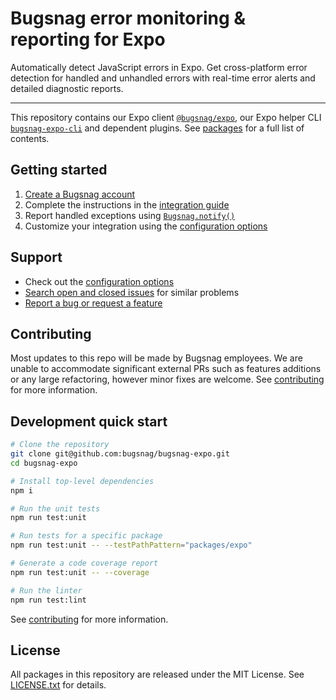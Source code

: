 # Bugsnag error monitoring & reporting for Expo

Automatically detect JavaScript errors in Expo. Get cross-platform error detection for handled and unhandled errors with real-time error alerts and detailed diagnostic reports.

---

This repository contains our Expo client [`@bugsnag/expo`](./packages/expo), our Expo helper CLI [`bugsnag-expo-cli`](./packages/expo-cli) and dependent plugins. See [packages](./packages) for a full list of contents.

## Getting started

1. [Create a Bugsnag account](https://www.bugsnag.com)
2. Complete the instructions in the [integration guide](https://docs.bugsnag.com/platforms/react-native/expo/)
3. Report handled exceptions using
   [`Bugsnag.notify()`](https://docs.bugsnag.com/platforms/react-native/expo/#reporting-handled-errors)
4. Customize your integration using the
   [configuration options](https://docs.bugsnag.com/platforms/react-native/expo/configuration-options/)

## Support

* Check out the [configuration options](https://docs.bugsnag.com/platforms/react-native/expo/configuration-options)
* [Search open and closed issues](https://github.com/bugsnag/bugsnag-expo/issues?q=+) for similar problems
* [Report a bug or request a feature](https://github.com/bugsnag/bugsnag-expo/issues/new/choose)

## Contributing

Most updates to this repo will be made by Bugsnag employees. We are unable to accommodate significant external PRs such as features additions or any large refactoring, however minor fixes are welcome. See [contributing](CONTRIBUTING.md) for more information.

## Development quick start

```sh
# Clone the repository
git clone git@github.com:bugsnag/bugsnag-expo.git
cd bugsnag-expo

# Install top-level dependencies
npm i

# Run the unit tests
npm run test:unit

# Run tests for a specific package
npm run test:unit -- --testPathPattern="packages/expo"

# Generate a code coverage report
npm run test:unit -- --coverage

# Run the linter
npm run test:lint
```

See [contributing](CONTRIBUTING.md) for more information.

## License

All packages in this repository are released under the MIT License. See [LICENSE.txt](./LICENSE.txt) for details.
